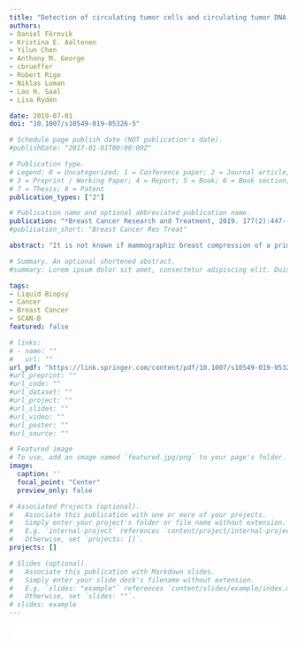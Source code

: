 ```yaml
---
title: "Detection of circulating tumor cells and circulating tumor DNA before and after mammographic breast compression in a cohort of breast cancer patients scheduled for neoadjuvant treatment"
authors:
- Daniel Förnvik
- Kristina E. Aaltonen
- Yilun Chen
- Anthony M. George
- cbrueffer
- Robert Rigo
- Niklas Loman
- Lao H. Saal
- Lisa Rydén

date: 2019-07-01
doi: "10.1007/s10549-019-05326-5"

# Schedule page publish date (NOT publication's date).
#publishDate: "2017-01-01T00:00:00Z"

# Publication type.
# Legend: 0 = Uncategorized; 1 = Conference paper; 2 = Journal article;
# 3 = Preprint / Working Paper; 4 = Report; 5 = Book; 6 = Book section;
# 7 = Thesis; 8 = Patent
publication_types: ["2"]

# Publication name and optional abbreviated publication name.
publication: "*Breast Cancer Research and Treatment, 2019. 177(2):447--445*"
#publication_short: "Breast Cancer Res Treat"

abstract: "It is not known if mammographic breast compression of a primary tumor causes shedding of tumor cells into the circulatory system. Little is known about how the detection of circulating biomarkers such as circulating tumor cells (CTCs) or circulating tumor DNA (ctDNA) is affected by breast compression intervention. CTCs and ctDNA were analyzed in blood samples collected before and after breast compression in 31 patients with primary breast cancer scheduled for neoadjuvant therapy. All patients had a central venous access to allow administration of intravenous neoadjuvant chemotherapy, which enabled blood collection from superior vena cava, draining the breasts, in addition to sampling from a peripheral vein. CTC and ctDNA positivity was seen in 26% and 65% of the patients, respectively. There was a significant increase of ctDNA after breast compression in central blood (p = 0.01), not observed in peripheral testing. No increase related with breast compression was observed for CTC. ctDNA positivity was associated with older age (p = 0.05), and ctDNA increase after breast compression was associated with high Ki67 proliferating tumors (p = 0.04). CTCs were more abundant in central compared to peripheral blood samples (p = 0.04). There was no significant release of CTCs after mammographic breast compression but more CTCs were present in central compared to peripheral blood. No significant difference between central and peripheral levels of ctDNA was observed. The small average increase in ctDNA after breast compression is unlikely to be clinically relevant. The results give support for mammography as a safe procedure from the point of view of CTC and ctDNA shedding to the blood circulation. The results may have implications for the standardization of sampling procedures for circulating tumor markers."

# Summary. An optional shortened abstract.
#summary: Lorem ipsum dolor sit amet, consectetur adipiscing elit. Duis posuere tellus ac convallis placerat. Proin tincidunt magna sed ex sollicitudin condimentum.

tags:
- Liquid Biopsy
- Cancer
- Breast Cancer
- SCAN-B
featured: false

# links:
# - name: ""
#   url: ""
url_pdf: "https://link.springer.com/content/pdf/10.1007/s10549-019-05326-5.pdf"
#url_preprint: ""
#url_code: ""
#url_dataset: ""
#url_project: ""
#url_slides: ""
#url_video: ""
#url_poster: ""
#url_source: ""

# Featured image
# To use, add an image named `featured.jpg/png` to your page's folder. 
image:
  caption: ''
  focal_point: "Center"
  preview_only: false

# Associated Projects (optional).
#   Associate this publication with one or more of your projects.
#   Simply enter your project's folder or file name without extension.
#   E.g. `internal-project` references `content/project/internal-project/index.md`.
#   Otherwise, set `projects: []`.
projects: []

# Slides (optional).
#   Associate this publication with Markdown slides.
#   Simply enter your slide deck's filename without extension.
#   E.g. `slides: "example"` references `content/slides/example/index.md`.
#   Otherwise, set `slides: ""`.
# slides: example
---
```


<html>
  <style>
    section {
        background: white;
        color: black;
        border-radius: 1em;
        padding: 1em;
        left: 50% }
    #inner {
        display: inline-block;
        display: flex;
        align-items: center;
        justify-content: center }
  </style>
  <section>
    <div id="inner">
      <script type='text/javascript' src='https://d1bxh8uas1mnw7.cloudfront.net/assets/embed.js'></script>
        <span style="float:left";
          class="__dimensions_badge_embed__"
          data-doi="10.1007/s10549-019-05326-5"
          data-hide-zero-citations="true"
          data-legend="always">
        </span>
      <script async src="https://badge.dimensions.ai/badge.js" charset="utf-8"></script>
        <div style="float:right";
          data-link-target="_blank"
          data-badge-details="right"
          data-badge-type="medium-donut"
          data-doi="10.1007/s10549-019-05326-5"
          data-condensed="true"
          data-hide-no-mentions="true"
          class="altmetric-embed">
        </div>
    </div>
  </section>
